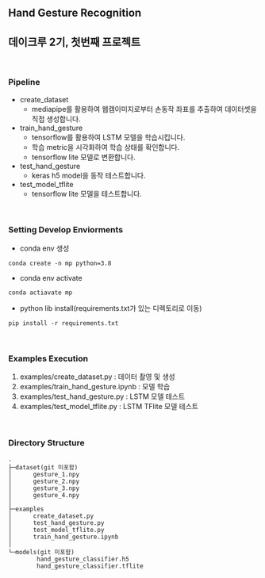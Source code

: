 ## Hand Gesture Recognition
## 데이크루 2기, 첫번째 프로젝트

</br>

### Pipeline
- create_dataset
    - mediapipe를 활용하여 웹캠이미지로부터 손동작 좌표를 추출하여 데이터셋을 직접 생성합니다.
- train_hand_gesture
    - tensorflow를 활용하여 LSTM 모델을 학습시킵니다.
    - 학습 metric을 시각화하여 학습 상태를 확인합니다.
    - tensorflow lite 모델로 변환합니다.
- test_hand_gesture
    - keras h5 model을 동작 테스트합니다.
- test_model_tflite
    - tensorflow lite 모델을 테스트합니다.

</br>

### Setting Develop Enviorments
- conda env 생성
```
conda create -n mp python=3.8
```
- conda env activate
```
conda actiavate mp
```
- python lib install(requirements.txt가 있는 디렉토리로 이동)
```
pip install -r requirements.txt
```

</br>

### Examples Execution
1. examples/create_dataset.py : 데이터 촬영 및 생성
2. examples/train_hand_gesture.ipynb : 모델 학습
2. examples/test_hand_gesture.py : LSTM 모델 테스트
2. examples/test_model_tflite.py : LSTM TFlite 모델 테스트
 
</br>

### Directory Structure
```
.
├─dataset(git 미포함)
│      gesture_1.npy
│      gesture_2.npy
│      gesture_3.npy
│      gesture_4.npy
│
├─examples
│      create_dataset.py
│      test_hand_gesture.py
│      test_model_tflite.py
│      train_hand_gesture.ipynb
│
└─models(git 미포함)
        hand_gesture_classifier.h5
        hand_gesture_classifier.tflite
```
